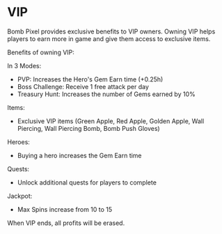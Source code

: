 # VIP

Bomb Pixel provides exclusive benefits to VIP owners. Owning VIP helps players to earn more in game and give them access to exclusive items.

Benefits of owning VIP:

In 3 Modes:

* PVP: Increases the Hero's Gem Earn time (+0.25h)
* Boss Challenge: Receive 1 free attack per day
* Treasury Hunt: Increases the number of Gems earned by 10%

Items:

* Exclusive VIP items (Green Apple, Red Apple, Golden Apple, Wall Piercing, Wall Piercing Bomb, Bomb Push Gloves)

Heroes:

* Buying a hero increases the Gem Earn time

Quests:

* Unlock additional quests for players to complete

Jackpot:

* Max Spins increase from 10 to 15

When VIP ends, all profits will be erased.
